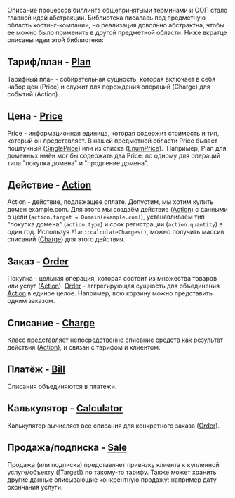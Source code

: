 Описание процессов биллинга общепринятыми терминами и ООП стало главной идей абстракции.
Библиотека писалась под предметную область хостинг-компании, но реализация довольно абстрактна, чтобы ее можно было применить в другой предметной области.
Ниже вкратце описаны идеи этой библиотеки:

## Тариф/план - [Plan]

Тарифный план - собирательная сущность, которая включает в себя набор цен (Price) и служит для порождения операций (Charge) для событий (Action).

## Цена - [Price]

Price - информационная единица, которая содержит стоимость и тип, который он представляет.
В нашей предметной области Price бывает поштучный ([SinglePrice]) или из списка ([EnumPrice]). 
Например, Plan для доменных имён мог бы содержать два Price: по одному для операций типа "покупка домена" и "продление домена".

## Действие - [Action]

Action - действие, подлежащее оплате.
Допустим, мы хотим купить домен example.com.
Для этого мы создаём действие ([Action]) с данными о цели (`action.target = Domain(example.com)`),
устанавливаем тип "покупка домена" (`action.type`) и срок регистрации (`action.quantity`) в один год.
Используя `Plan::calculateCharges()`, можно получить массив списаний ([Charge]) для этого действия.

## Заказ - [Order]

Покупка - цельная операция, которая состоит из множества товаров или услуг ([Action]).
[Order] - аггрегирующая сущность для объединения [Action] в единое целое.
Например, всю корзину можно представить одним заказом.

## Списание - [Charge]

Класс представляет непосредственно списание средств как результат действия ([Action]), и связан с тарифом и клиентом.

## Платёж - [Bill]

Списания объединяются в платежи.

## Калькулятор - [Calculator]

Калькулятор вычисляет все списания для конкретного заказа ([Order]).

## Продажа/подписка - [Sale]

Продажа (или подписка) представляет привязку клиента к купленной услуге/объекту ([Target]) по такому-то тарифу.
Также может хранить другие данные описывающие конкрентную продажу: например дату окончания услуги.

[Action]:       /src/action/SimpleAction.php
[Bill]:         /src/bill/Bill.php
[Calculator]:   /src/order/Calculator.php
[Charge]:       /src/charge/Charge.php
[Order]:        /src/order/Order.php
[Plan]:         /src/plan/Plan.php
[Price]:        /src/price/AbstractPrice.php
[SinglePrice]:  /src/price/SinglePrice.php
[EnumPrice]:    /src/price/EnumPrice.php
[Sale]:         /src/sale/Sale.php
